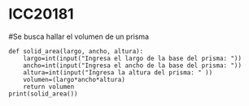 # ICC20181
#Se busca hallar el volumen de un prisma

    def solid_area(largo, ancho, altura):
        largo=int(input("Ingresa el largo de la base del prisma: "))
        ancho=int(input("Ingresa el ancho de la base del prisma: "))
        altura=int(input("Ingresa la altura del prisma: " ))
        volumen=(largo*ancho*altura)
        return volumen
    print(solid_area())

